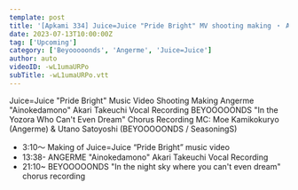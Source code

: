 ```yaml
---
template: post
title: '[Apkami 334] Juice=Juice "Pride Bright" MV shooting making ・ Angerme "Ainokedamono" Akari Takeuchi Vocal Recording. MC: Moe Kamikokuryo Utano Satoyoshi'
date: 2023-07-13T10:00:00Z
tag: ['Upcoming']
category: ['Beyooooonds', 'Angerme', 'Juice=Juice']
author: auto 
videoID: -wL1umaURPo
subTitle: -wL1umaURPo.vtt
---
```

Juice=Juice "Pride Bright" Music Video Shooting Making Angerme "Ainokedamono" Akari Takeuchi Vocal Recording BEYOOOOONDS "In the Yozora Who Can't Even Dream" Chorus Recording MC: Moe Kamikokuryo (Angerme) & Utano Satoyoshi (BEYOOOOONDS / SeasoningS)

- 3:10～ Making of Juice=Juice “Pride Bright” music video
- 13:38- ANGERME "Ainokedamono" Akari Takeuchi Vocal Recording
- 21:10~ BEYOOOOONDS "In the night sky where you can't even dream" chorus recording